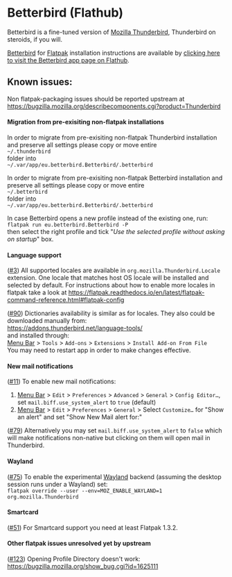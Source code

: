 # Betterbird (Flathub)

Betterbird is a fine-tuned version of [Mozilla Thunderbird](https://www.thunderbird.net/), Thunderbird on steroids, if you will.

[Betterbird](https://betterbird.eu/) for [Flatpak](https://flatpak.org/) installation instructions are available by [clicking here to visit the Betterbird app page on Flathub](https://flathub.org/apps/details/eu.betterbird.Betterbird).

## Known issues:
Non flatpak-packaging issues should be reported upstream at<br>
https://bugzilla.mozilla.org/describecomponents.cgi?product=Thunderbird

#### Migration from pre-exisiting non-flatpak installations
In order to migrate from pre-exisiting non-flatpak Thunderbird installation and preserve all settings please copy or move entire<br>
`~/.thunderbird`<br>
folder into<br>
`~/.var/app/eu.betterbird.Betterbird/.betterbird`

In order to migrate from pre-exisiting non-flatpak Betterbird installation and preserve all settings please copy or move entire<br>
`~/.betterbird`<br>
folder into<br>
`~/.var/app/eu.betterbird.Betterbird/.betterbird`

In case Betterbird opens a new profile instead of the existing one, run:<br>
`flatpak run eu.betterbird.Betterbird -P`<br>
then select the right profile and tick "*Use the selected profile without asking on startup*" box.

#### Language support
([#3](https://github.com/flathub/org.mozilla.Thunderbird/issues/3)) All supported locales are available in `org.mozilla.Thunderbird.Locale` extension. One locale that matches host OS locale will be installed and selected by default. For instructions about how to enable more locales in flatpak take a look at https://flatpak.readthedocs.io/en/latest/flatpak-command-reference.html#flatpak-config

([#90](https://github.com/flathub/org.mozilla.Thunderbird/issues/90)) Dictionaries availability is similar as for locales. They also could be downloaded manually from:<br>
https://addons.thunderbird.net/language-tools/<br>
and installed through:<br>
[Menu Bar](https://support.mozilla.org/kb/display-thunderbird-menus-and-toolbar) > `Tools` > `Add-ons` > `Extensions` > `Install Add-on From File`<br>
You may need to restart app in order to make changes effective.

#### New mail notifications
([#11](https://github.com/flathub/org.mozilla.Thunderbird/issues/11#issuecomment-531987872)) To enable new mail notifications:<br>
1. [Menu Bar](https://support.mozilla.org/kb/display-thunderbird-menus-and-toolbar) > `Edit` > `Preferences` > `Advanced` > `General` > `Config Editor…`, set `mail.biff.use_system_alert` to `true` (default)<br>
1. [Menu Bar](https://support.mozilla.org/kb/display-thunderbird-menus-and-toolbar) > `Edit` > `Preferences` > `General` > Select `Customize…` for "Show an alert" and set "Show New Mail alert for:"

([#79](https://github.com/flathub/org.mozilla.Thunderbird/issues/79#issuecomment-534298255)) Alternatively you may set `mail.biff.use_system_alert` to `false` which will make notifications non-native but clicking on them will open mail in Thunderbird.

#### Wayland
([#75](https://github.com/flathub/org.mozilla.Thunderbird/issues/75)) To enable the experimental [Wayland](https://wayland.freedesktop.org/) backend (assuming the desktop session runs under a Wayland) set:<br>
`flatpak override --user --env=MOZ_ENABLE_WAYLAND=1 org.mozilla.Thunderbird`

#### Smartcard
([#51](https://github.com/flathub/org.mozilla.Thunderbird/issues/51)) For Smartcard support you need at least Flatpak 1.3.2.

#### Other flatpak issues unresolved yet by upstream
([#123](https://github.com/flathub/org.mozilla.Thunderbird/issues/123)) Opening Profile Directory doesn't work: https://bugzilla.mozilla.org/show_bug.cgi?id=1625111
